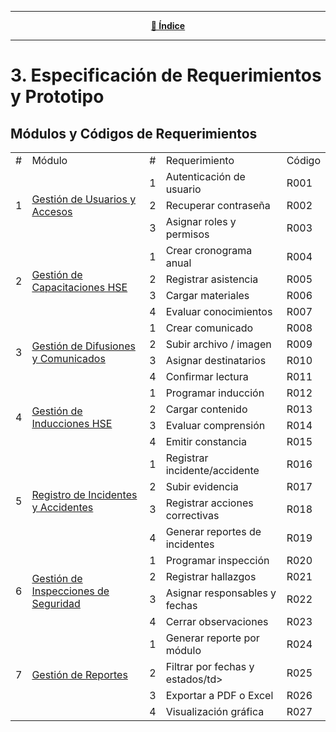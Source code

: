 <hr>
<div align="center">
 
[**📜 Índice**](../README.md)

</div>
<hr>

# 3. Especificación de Requerimientos y Prototipo

## Módulos y Códigos de Requerimientos

<table>
    <tbody>
        <tr>
            <td>#</td>
            <td>Módulo</td>
            <td>#</td>
            <td>Requerimiento</td>
            <td>Código</td>
        </tr>
        <tr>
            <td rowspan=3>1</td>
            <td rowspan=3><a href="3.1/3.1.md">Gestión de Usuarios y Accesos</td>
            <td>1</td>
            <td>Autenticación de usuario</td>
            <td>R001</td>
        </tr>
        <tr>
            <td>2</td>
            <td>Recuperar contraseña</td>
            <td>R002</td>
        </tr>
        <tr>
            <td>3</td>
            <td>Asignar roles y permisos</td>
            <td>R003</td>
        </tr>
        <tr>
            <td rowspan=4>2</td>
            <td rowspan=4><a href="3.2/3.2.md">Gestión de Capacitaciones HSE</td>
            <td>1</td>
            <td>Crear cronograma anual</td>
            <td>R004</td>
        </tr>
        <tr>
            <td>2</td>
            <td>Registrar asistencia</td>
            <td>R005</td>
        </tr>
        <tr>
            <td>3</td>
            <td>Cargar materiales</td>
            <td>R006</td>
        </tr>
        <tr>
            <td>4</td>
            <td>Evaluar conocimientos</td>
            <td>R007</td>
        </tr>
        <tr>
            <td rowspan=4>3</td>
            <td rowspan=4><a href="3.3/3.3.md">Gestión de Difusiones y Comunicados</td>
            <td>1</td>
            <td>Crear comunicado</td>
            <td>R008</td>
        </tr>
        <tr>
            <td>2</td>
            <td>Subir archivo / imagen</td>
            <td>R009</td>
        </tr>
        <tr>
            <td>3</td>
            <td>Asignar destinatarios</td>
            <td>R010</td>
        </tr>
        <tr>
            <td>4</td>
            <td>Confirmar lectura</td>
            <td>R011</td>
        </tr>
        <tr>
            <td rowspan="4">4</td>
            <td rowspan="4"><a href="3.4/3.4.md">Gestión de Inducciones HSE</td>
            <td>1</td>
            <td>Programar inducción</td>
            <td>R012</td>
        </tr>
        <tr>
            <td>2</td>
            <td>Cargar contenido</td>
            <td>R013</td>
        </tr>
        <tr>
            <td>3</td>
            <td>Evaluar comprensión</td>
            <td>R014</td>
        </tr>
        <tr>
            <td>4</td>
            <td>Emitir constancia</td>
            <td>R015</td>
        </tr>           
        <tr>
            <td rowspan="4">5</td>
            <td rowspan="4"><a href="3.5/3.5.md">Registro de Incidentes y Accidentes</td>
            <td>1</td>
            <td>Registrar incidente/accidente</td>
            <td>R016</td>
        </tr>
        <tr>
            <td>2</td>
            <td>Subir evidencia</td>
            <td>R017</td>
        </tr>
        <tr>
            <td>3</td>
            <td>Registrar acciones correctivas</td>
            <td>R018</td>
        </tr>
        <tr>
            <td>4</td>
            <td>Generar reportes de incidentes</td>
            <td>R019</td>
        </tr>  
        <tr>
            <td rowspan="4">6</td>
            <td rowspan="4"><a href="3.6/3.6.md">Gestión de Inspecciones de Seguridad</td>
            <td>1</td>
            <td>Programar inspección</td>
            <td>R020</td>
        </tr>
        <tr>
            <td>2</td>
            <td>Registrar hallazgos</td>
            <td>R021</td>
        </tr>
        <tr>
            <td>3</td>
            <td>Asignar responsables y fechas</td>
            <td>R022</td>
        </tr>
        <tr>
            <td>4</td>
            <td>Cerrar observaciones</td>
            <td>R023</td>
        </tr>
        <tr>
            <td rowspan="4">7</td>
            <td rowspan="4"><a href="3.7/3.7.md">Gestión de Reportes</td>
            <td>1</td>
            <td>Generar reporte por módulo</td>
            <td>R024</td>
        </tr>
        <tr>
            <td>2</td>
            <td>Filtrar por fechas y estados/td>
            <td>R025</td>
        </tr>
        <tr>
            <td>3</td>
            <td>Exportar a PDF o Excel</td>
            <td>R026</td>
        </tr>
        <tr>
            <td>4</td>
            <td>Visualización gráfica</td>
            <td>R027</td>
        </tr> 
    </tbody>
</table>


